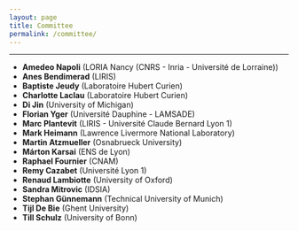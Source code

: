 ```yaml
---
layout: page
title: Committee
permalink: /committee/
---
```

---
- **Amedeo Napoli**	(LORIA Nancy (CNRS - Inria - Université de Lorraine))
- **Anes Bendimerad**	(LIRIS)
- **Baptiste Jeudy**	(Laboratoire Hubert Curien)
- **Charlotte Laclau**	(Laboratoire Hubert Curien)
- **Di Jin**	(University of Michigan)
- **Florian Yger**	(Université Dauphine - LAMSADE)
- **Marc Plantevit**	(LIRIS - Université Claude Bernard Lyon 1)
- **Mark Heimann** (Lawrence Livermore National Laboratory)
- **Martin Atzmueller**	(Osnabrueck University)
- **Márton Karsai**	(ENS de Lyon)
- **Raphael Fournier**	(CNAM)
- **Remy Cazabet**	(Université Lyon 1)
- **Renaud Lambiotte**	(University of Oxford)
- **Sandra Mitrovic**	(IDSIA)
- **Stephan Günnemann**	(Technical University of Munich)
- **Tijl De Bie**	(Ghent University)
- **Till Schulz**	(University of Bonn)
